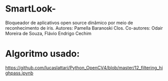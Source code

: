 # SmartLook-
Bloqueador de aplicativos open source dinâmico por meio de reconhecimento de íris.
Autores: Pamella Baranoski Clos.
Co-autores: Odair Moreira de Souza, Flávio Endrigo Cechim


# Algoritmo usado:
https://github.com/lucaslattari/Python_OpenCV4/blob/master/12_filtering_highpass.ipynb
